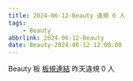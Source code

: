 ```yaml
---
title: 2024-06-12-Beauty 違規 0 人
tags:
    - Beauty
abbrlink: 2024-06-12-Beauty
date: Beauty-2024-06-12 12:00:00
---
```

Beauty 板 [板規連結](https://www.ptt.cc/bbs/Beauty/M.1630069980.A.84B.html)
昨天違規 0 人
